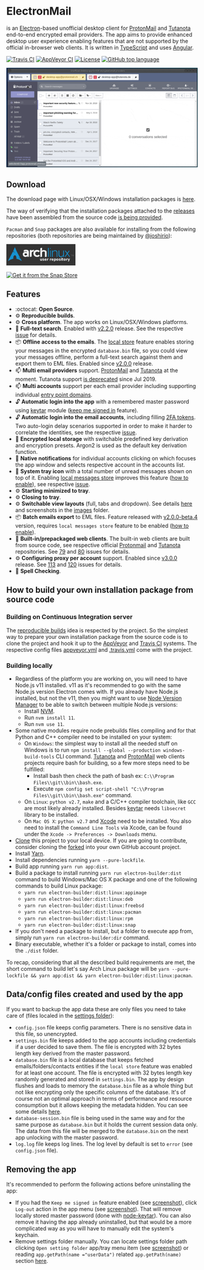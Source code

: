 # ElectronMail

is an [Electron](https://electronjs.org)-based unofficial desktop client for [ProtonMail](https://protonmail.com/) and [Tutanota](https://tutanota.com/) end-to-end encrypted email providers. The app aims to provide enhanced desktop user experience enabling features that are not supported by the official in-browser web clients. 
It is written in [TypeScript](http://www.typescriptlang.org) and uses [Angular](https://angular.io).

[![Travis CI](https://img.shields.io/travis/vladimiry/ElectronMail.svg?style=flat-square&label=Travis+CI)](https://travis-ci.org/vladimiry/ElectronMail)
[![AppVeyor CI](https://img.shields.io/appveyor/ci/vladimiry/ElectronMail.svg?style=flat-square&label=AppVeyor+CI)](https://ci.appveyor.com/project/vladimiry/electronmail)
[![License](https://img.shields.io/github/license/vladimiry/ElectronMail.svg?color=success&style=flat-square&label=License)](https://github.com/vladimiry/ElectronMail/blob/master/LICENSE)
[![GitHub top language](https://img.shields.io/github/languages/top/vladimiry/ElectronMail.svg?style=flat-square&label=TypeScript)](https://github.com/vladimiry/ElectronMail/search?l=typescript)

![view-toggling](images/search.gif)

## Download

The download page with Linux/OSX/Windows installation packages is [here](https://github.com/vladimiry/ElectronMail/releases).

The way of verifying that the installation packages attached to the [releases](https://github.com/vladimiry/ElectronMail/releases) have been assembled from the source code [is being provided](https://github.com/vladimiry/ElectronMail/issues/183).

`Pacman` and `Snap` packages are also available for installing from the following repositories (both repositories are being maintained by [@joshirio](https://github.com/joshirio)):

[![Get it from the AUR](images/aurlogo.png)](https://aur.archlinux.org/packages/electronmail-bin)

[![Get it from the Snap Store](https://snapcraft.io/static/images/badges/en/snap-store-black.svg)](https://snapcraft.io/electron-mail)

## Features

- :octocat: **Open Source**.
- :gear: **Reproducible builds**.
- :gear: **Cross platform**. The app works on Linux/OSX/Windows platforms.
- :mag_right: **Full-text search**. Enabled with [v2.2.0](https://github.com/vladimiry/ElectronMail/releases/tag/v2.2.0) release. See the respective [issue](https://github.com/vladimiry/ElectronMail/issues/92) for details.
- :package: **Offline access to the emails**. The [local store](https://user-images.githubusercontent.com/1560781/51189497-382a6c00-18f1-11e9-9b9a-baa63f0c0ff4.gif) feature enables storing your messages in the encrypted `database.bin` file, so you could view your messages offline, perform a full-text search against them and export them to EML files. Enabled since [v2.0.0](https://github.com/vladimiry/ElectronMail/releases/tag/v2.0.0) release.
- :mailbox: **Multi email providers** support. [ProtonMail](https://protonmail.com/) and [Tutanota](https://tutanota.com/) at the moment. Tutanota support [is deprecated](https://github.com/vladimiry/ElectronMail/issues/180) since Jul 2019.
- :mailbox: **Multi accounts** support per each email provider including supporting individual [entry point domains](https://github.com/vladimiry/ElectronMail/issues/29).
- :unlock: **Automatic login into the app** with a remembered master password using [keytar](https://github.com/atom/node-keytar) module ([keep me signed in](images/keep-me-signed-in.png) feature).
- :unlock: **Automatic login into the email accounts**, including filling [2FA tokens](https://github.com/vladimiry/ElectronMail/issues/10). Two auto-login delay scenarios supported in order to make it harder to correlate the identities, see the respective [issue](https://github.com/vladimiry/ElectronMail/issues/121).
- :closed_lock_with_key: **Encrypted local storage** with switchable predefined key derivation and encryption presets. Argon2 is used as the default key derivation function.
- :bell: **Native notifications** for individual accounts clicking on which focuses the app window and selects respective account in the accounts list.
- :bell: **System tray icon** with a total number of unread messages shown on top of it. Enabling [local messages store](https://github.com/vladimiry/ElectronMail/issues/32) improves this feature ([how to enable](https://github.com/vladimiry/ElectronMail/releases/tag/v2.0.0-beta.1)), see respective [issue](https://github.com/vladimiry/ElectronMail/issues/30).
- :gear: **Starting minimized to tray**.
- :gear: **Closing to tray**.
- :gear: **Switchable view layouts** (full, tabs and dropdown). See details [here](https://github.com/vladimiry/ElectronMail/issues/36) and screenshots in the [images](images) folder.
- :package: **Batch emails export** to EML files. Feature released with [v2.0.0-beta.4](https://github.com/vladimiry/ElectronMail/releases/tag/v2.0.0-beta.4) version, requires `local messages store` feature to be enabled ([how to enable](https://github.com/vladimiry/ElectronMail/releases/tag/v2.0.0-beta.1)).
- :closed_lock_with_key: **Built-in/prepackaged web clients**. The built-in web clients are built from source code, see respective official [Protonmail](https://github.com/ProtonMail/WebClient) and [Tutanota](https://github.com/tutao/tutanota) repositories. See [79](https://github.com/vladimiry/ElectronMail/issues/79) and [80](https://github.com/vladimiry/ElectronMail/issues/80) issues for details.
- :gear: **Configuring proxy per account** support. Enabled since [v3.0.0](https://github.com/vladimiry/ElectronMail/releases/tag/v3.0.0) release. See [113](https://github.com/vladimiry/ElectronMail/issues/113) and [120](https://github.com/vladimiry/ElectronMail/issues/120) issues for details.
- :pencil: **Spell Checking**.

## How to build your own installation package from source code

### Building on Continuous Integration server

The [reproducible builds](https://en.wikipedia.org/wiki/Reproducible_builds) idea is respected by the project. So the simplest way to prepare your own installation package from the source code is to clone the project and hook it up to the [AppVeyor](https://www.appveyor.com/) and [Travis CI](https://travis-ci.org/) systems. The respective config files [appveyor.yml](appveyor.yml) and [.travis.yml](.travis.yml) come with the project.

### Building locally

- Regardless of the platform you are working on, you will need to have Node.js v11 installed. v11 as it's recommended to go with the same Node.js version Electron comes with. If you already have Node.js installed, but not the v11, then you might want to use [Node Version Manager](https://github.com/creationix/nvm) to be able to switch between multiple Node.js versions:
  - Install [NVM](https://github.com/creationix/nvm).
  - Run `nvm install 11`.
  - Run `nvm use 11`.
- Some native modules require node prebuilds files compiling and for that Python and C++ compiler need to be installed on your system:
  - On `Windows`: the simplest way to install all the needed stuff on Windows is to run `npm install --global --production windows-build-tools` CLI command. [Tutanota](https://github.com/tutao/tutanota) and [ProtonMail](https://github.com/ProtonMail/WebClient) web clients projects require bash for building, so a few more steps need to be fulfilled:
    - Install bash then check the path of bash ex: `C:\\Program Files\\git\\bin\\bash.exe`.
    - Execute `npm config set script-shell "C:\\Program Files\\git\\bin\\bash.exe"` command.
  - On `Linux`: `python v2.7`, `make` and a C/C++ compiler toolchain, like `GCC` are most likely already installed. Besides [keytar](https://github.com/atom/node-keytar) needs `libsecret` library to be installed.
  - On `Mac OS X`: `python v2.7` and [Xcode](https://developer.apple.com/xcode/download/) need to be installed. You also need to install the `Command Line Tools` via Xcode, can be found under the `Xcode -> Preferences -> Downloads` menu.
- [Clone](https://help.github.com/articles/cloning-a-repository/) this project to your local device. If you are going to contribute, consider cloning the [forked](https://help.github.com/articles/fork-a-repo/) into your own GitHub account project.
- Install [Yarn](https://yarnpkg.com/en/docs/install).
- Install dependencies running `yarn --pure-lockfile`.
- Build app running `yarn run app:dist`.
- Build a package to install running `yarn run electron-builder:dist` command to build Windows/Mac OS X package and one of the following commands to build Linux package:
  - `yarn run electron-builder:dist:linux:appimage`
  - `yarn run electron-builder:dist:linux:deb`
  - `yarn run electron-builder:dist:linux:freebsd`
  - `yarn run electron-builder:dist:linux:pacman`
  - `yarn run electron-builder:dist:linux:rpm`
  - `yarn run electron-builder:dist:linux:snap`
- If you don't need a package to install, but a folder to execute app from, simply run `yarn run electron-builder:dir` command.  
- Binary executable, whether it's a folder or package to install, comes into the `./dist` folder.

To recap, considering that all the described build requirements are met, the short command to build let's say Arch Linux package will be `yarn --pure-lockfile && yarn app:dist && yarn electron-builder:dist:linux:pacman`.

## Data/config files created and used by the app

If you want to backup the app data these are only files you need to take care of (files localed in the [settings folder](images/open-settings-folder.jpg)):
- `config.json` file keeps config parameters. There is no sensitive data in this file, so unencrypted.
- `settings.bin` file keeps added to the app accounts including credentials if a user decided to save them. The file is encrypted with 32 bytes length key derived from the master password.
- `database.bin` file is a local database that keeps fetched emails/folders/contacts entities if the `local store` feature was enabled for at least one account. The file is encrypted with 32 bytes length key randomly generated and stored in `settings.bin`. The app by design flushes and loads to memory the `database.bin` file as a whole thing but not like encrypting only the specific columns of the database. It's of course not an optimal approach in terms of performance and resource consumption but it allows keeping the metadata hidden. You can see some details [here](https://github.com/vladimiry/ElectronMail/issues/32).
- `database-session.bin` file is being used in the same way and for the same purpose as `database.bin` but it holds the current session data only. The data from this file will be merged to the `database.bin` on the next app unlocking with the master password.
- `log.log` file keeps log lines. The log level by default is set to `error` (see `config.json` file).

## Removing the app

It's recommended to perform the following actions before uninstalling the app:
- If you had the `Keep me signed in` feature enabled (see [screenshot](images/keep-me-signed-in.png)), click `Log-out` action in the app menu (see [screenshot](images/logout.png)). That will remove locally stored master password (done with [node-keytar](https://github.com/atom/node-keytar)). You can also remove it having the app already uninstalled, but that would be a more complicated way as you will have to manually edit the system's keychain.
- Remove settings folder manually. You can locate settings folder path clicking `Open setting folder` app/tray menu item (see [screenshot](images/open-settings-folder.jpg)) or reading `app.getPath(name ="userData")` related `app.getPath(name)` section [here](https://electronjs.org/docs/api/app#appgetpathname). 
